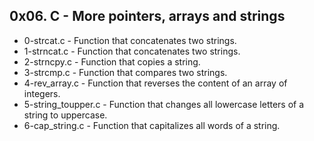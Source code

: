 ## 0x06. C - More pointers, arrays and strings
* 0-strcat.c - Function that concatenates two strings.
* 1-strncat.c - Function that concatenates two strings.
* 2-strncpy.c - Function that copies a string.
* 3-strcmp.c - Function that compares two strings.
* 4-rev_array.c - Function that reverses the content of an array of integers.
* 5-string_toupper.c - Function that changes all lowercase letters of a string to uppercase.
* 6-cap_string.c - Function that capitalizes all words of a string.
